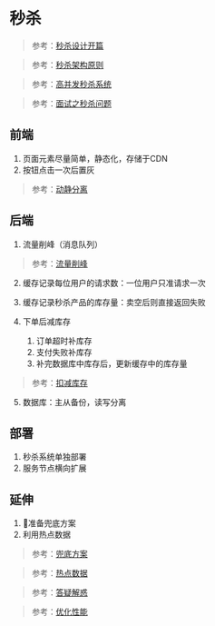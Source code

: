 # 秒杀

> 参考：[秒杀设计开篇](https://time.geekbang.org/column/article/40153)

> 参考：[秒杀架构原则](https://time.geekbang.org/column/article/40726)

> 参考：[高并发秒杀系统](https://blog.csdn.net/CSDN_Terence/article/details/77744042)

> 参考：[面试之秒杀问题](http://www.voidcn.com/article/p-dkhmifwx-co.html)


## 前端
1. 页面元素尽量简单，静态化，存储于CDN
2. 按钮点击一次后置灰 

> 参考：[动静分离](https://time.geekbang.org/column/article/40727)

## 后端
1. 流量削峰（消息队列）
> 参考：[流量削峰](https://time.geekbang.org/column/article/40736)
2. 缓存记录每位用户的请求数：一位用户只准请求一次
3. 缓存记录秒杀产品的库存量：卖空后则直接返回失败
4. 下单后减库存
   
   1. 订单超时补库存
   2. 支付失败补库存
   3. 补完数据库中库存后，更新缓存中的库存量
> 参考：[扣减库存](https://time.geekbang.org/column/article/40743)

5. 数据库：主从备份，读写分离

## 部署
1. 秒杀系统单独部署
2. 服务节点横向扩展

## 延伸
1. 准备兜底方案
2. 利用热点数据

> 参考：[兜底方案](https://time.geekbang.org/column/article/40744)

> 参考：[热点数据](https://time.geekbang.org/column/article/40729)

> 参考：[答疑解惑](https://time.geekbang.org/column/article/68247)

> 参考：[优化性能](https://time.geekbang.org/column/article/40742)

